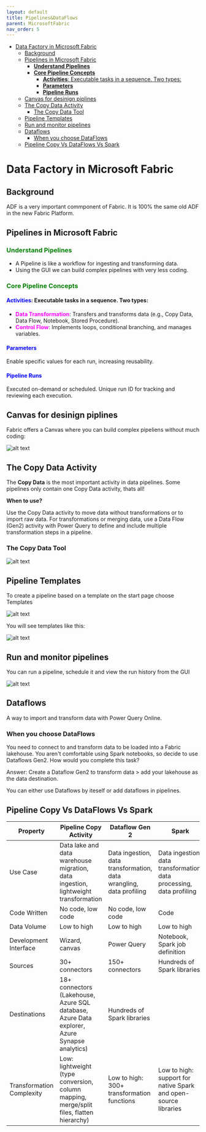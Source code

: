```yaml
---
layout: default
title: Pipelines&DataFlows
parent: MicrosoftFabric
nav_order: 5
---
```


- [Data Factory in Microsoft Fabric](#data-factory-in-microsoft-fabric)
  - [Background](#background)
  - [Pipelines in Microsoft Fabric](#pipelines-in-microsoft-fabric)
    - [**Understand Pipelines**](#understand-pipelines)
    - [**Core Pipeline Concepts**](#core-pipeline-concepts)
      - [**Activities**: Executable tasks in a sequence. Two types:](#activities-executable-tasks-in-a-sequence-two-types)
      - [**Parameters**](#parameters)
      - [**Pipeline Runs**](#pipeline-runs)
  - [Canvas for desinign piplines](#canvas-for-desinign-piplines)
  - [The Copy Data Activity](#the-copy-data-activity)
    - [The Copy Data Tool](#the-copy-data-tool)
  - [Pipeline Templates](#pipeline-templates)
  - [Run and monitor pipelines](#run-and-monitor-pipelines)
  - [Dataflows](#dataflows)
    - [When you choose DataFlows](#when-you-choose-dataflows)
  - [Pipeline Copy Vs DataFlows Vs Spark](#pipeline-copy-vs-dataflows-vs-spark)


# Data Factory in Microsoft Fabric

## Background

ADF is a very important commponent of Fabric. It is 100% the same old ADF in the new Fabric Platform.

## Pipelines in Microsoft Fabric

### **<span style="color:green;">Understand Pipelines</span>**  
- A Pipeline is like a workflow for ingesting and transforming data.
- Using the GUI we can build complex pipelines with very less coding.

### **<span style="color:green;">Core Pipeline Concepts</span>**  
#### **<span style="color:blue;">Activities</span>**: Executable tasks in a sequence. Two types:
  - **<span style="color:magenta;">Data Transformation</span>**: Transfers and transforms data (e.g., Copy Data, Data Flow, Notebook, Stored Procedure).
  - **<span style="color:magenta;">Control Flow</span>**: Implements loops, conditional branching, and manages variables.

#### **<span style="color:blue;">Parameters</span>**
Enable specific values for each run, increasing reusability.

#### **<span style="color:blue;">Pipeline Runs</span>**
Executed on-demand or scheduled. Unique run ID for tracking and reviewing each execution.

## Canvas for desinign piplines

Fabric offers a Canvas where you can build complex pipeliens without much coding:

![alt text](image-42.png)

## The Copy Data Activity

The **Copy Data** is the most important activity in data pipelines. Some pipelines only contain one Copy Data activity, thats all!

**When to use?**

Use the Copy Data activity to move data without transformations or to import raw data. For transformations or merging data, use a Data Flow (Gen2) activity with Power Query to define and include multiple transformation steps in a pipeline.

### The Copy Data Tool

![alt text](image-41.png)

## Pipeline Templates

To create a pipeline based on a template on the start page choose Templates

![alt text](image-43.png)

You will see templates like this:

![alt text](image-44.png)

## Run and monitor pipelines

You can run a pipeline, schedule it and view the run history from the GUI

![alt text](image-45.png)


## Dataflows

A way to import and transform data with Power Query Online.

### When you choose DataFlows

You need to connect to and transform data to be loaded into a Fabric lakehouse. You aren't comfortable using Spark notebooks, so decide to use Dataflows Gen2. How would you complete this task? 

Answer:
Create a Dataflow Gen2 to transform data > add your lakehouse as the data destination.

You can either use Dataflows by iteself or add dataflows in pipelines.

## Pipeline Copy Vs DataFlows Vs Spark


| Property                | Pipeline Copy Activity | Dataflow Gen 2 | Spark |
|-------------------------|------------------------|-----------------|-------|
| Use Case                | Data lake and data warehouse migration, data ingestion, lightweight transformation | Data ingestion, data transformation, data wrangling, data profiling | Data ingestion, data transformation, data processing, data profiling |
 Code Written            | No code, low code | No code, low code | Code |
| Data Volume             | Low to high | Low to high | Low to high |
| Development Interface   | Wizard, canvas | Power Query | Notebook, Spark job definition |
| Sources                 | 30+ connectors | 150+ connectors | Hundreds of Spark libraries |
| Destinations            | 18+ connectors (Lakehouse, Azure SQL database, Azure Data explorer, Azure Synapse analytics) | Hundreds of Spark libraries |
| Transformation Complexity | Low: lightweight (type conversion, column mapping, merge/split files, flatten hierarchy) | Low to high: 300+ transformation functions | Low to high: support for native Spark and open-source libraries |
